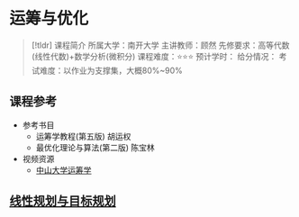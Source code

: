 # 运筹与优化


> [!tldr] 课程简介
> 所属大学：南开大学
> 主讲教师：顾然
> 先修要求：高等代数(线性代数)+数学分析(微积分)
> 课程难度：⭐⭐⭐
> 预计学时：
> 给分情况：
> 考试难度：以作业为支撑集，大概80%~90%

## 课程参考

+ 参考书目
	+ 运筹学教程(第五版) 胡运权
	+ 最优化理论与算法(第二版) 陈宝林
+ 视频资源
	+ [中山大学运筹学](https://www.bilibili.com/list/watchlater?oid=335337529&bvid=BV1Uw411f7WM&spm_id_from=333.1007.top_right_bar_window_view_later.content.click)

## [线性规划与目标规划](./线性规划与目标规划.md)

















